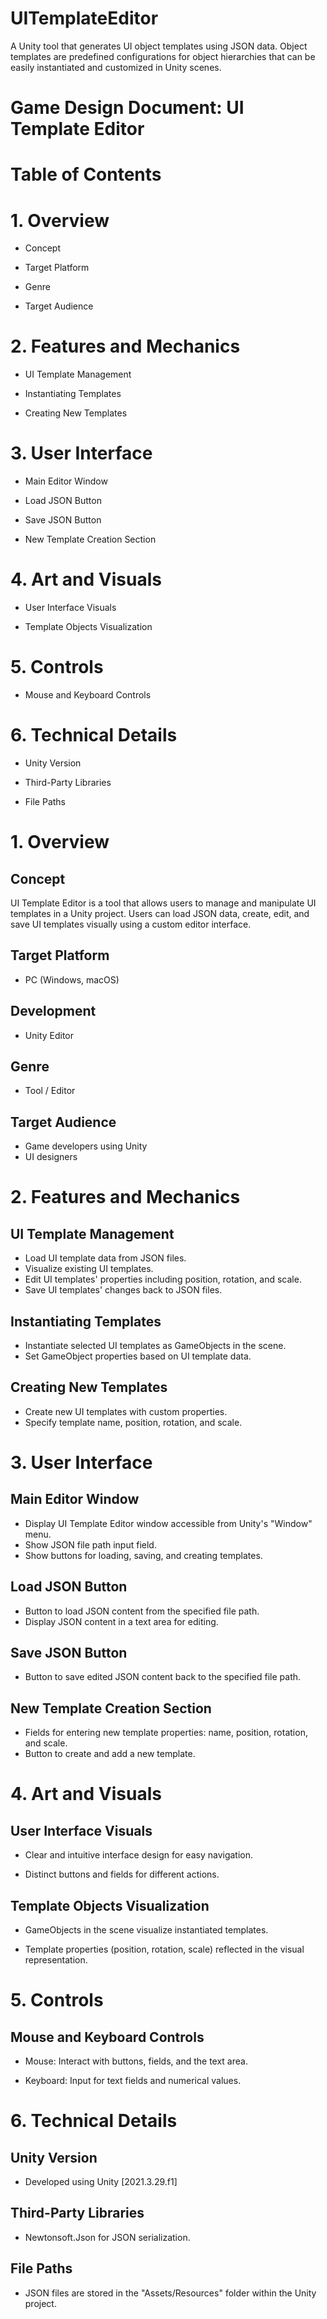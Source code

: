 # UITemplateEditor
A Unity tool that generates UI object templates using JSON data. Object templates are predefined configurations for object hierarchies that can be easily instantiated and customized in Unity scenes.

# Game Design Document: UI Template Editor 

 

# Table of Contents 

 

# 1. Overview 

* Concept 

* Target Platform 

* Genre 

* Target Audience 

 

# 2. Features and Mechanics 

* UI Template Management 

* Instantiating Templates 

* Creating New Templates 

 

# 3. User Interface 

* Main Editor Window 

* Load JSON Button 

* Save JSON Button 

* New Template Creation Section 

 

# 4. Art and Visuals 

* User Interface Visuals 

* Template Objects Visualization 

 

# 5. Controls 

* Mouse and Keyboard Controls

 

# 6. Technical Details 

* Unity Version 

* Third-Party Libraries 

* File Paths 

 

 

 

 

# 1. Overview 

 

## Concept  
UI Template Editor is a tool that allows users to manage and manipulate UI templates in a Unity project. Users can load JSON data, create, edit, and save UI templates visually using a custom editor interface. 

## Target Platform 
* PC (Windows, macOS) 

## Development 
* Unity Editor 

## Genre 
* Tool / Editor 

## Target Audience 
* Game developers using Unity 
* UI designers 

 

 

# 2. Features and Mechanics 

 

## UI Template Management 
* Load UI template data from JSON files. 
* Visualize existing UI templates. 
* Edit UI templates' properties including position, rotation, and scale. 
* Save UI templates' changes back to JSON files. 

 

## Instantiating Templates 
* Instantiate selected UI templates as GameObjects in the scene. 
* Set GameObject properties based on UI template data. 

 

## Creating New Templates 
* Create new UI templates with custom properties. 
* Specify template name, position, rotation, and scale. 

 

 

# 3. User Interface 

 

## Main Editor Window 
* Display UI Template Editor window accessible from Unity's "Window" menu. 
* Show JSON file path input field. 
* Show buttons for loading, saving, and creating templates. 

 
## Load JSON Button 
* Button to load JSON content from the specified file path. 
* Display JSON content in a text area for editing. 

 
## Save JSON Button 
* Button to save edited JSON content back to the specified file path. 

 

## New Template Creation Section 
* Fields for entering new template properties: name, position, rotation, and scale. 
* Button to create and add a new template. 

 
 


# 4. Art and Visuals 

 

## User Interface Visuals 

* Clear and intuitive interface design for easy navigation. 

* Distinct buttons and fields for different actions. 

 

## Template Objects Visualization 

* GameObjects in the scene visualize instantiated templates. 

* Template properties (position, rotation, scale) reflected in the visual representation. 

 

 

# 5. Controls 

 

## Mouse and Keyboard Controls 

* Mouse: Interact with buttons, fields, and the text area. 

* Keyboard: Input for text fields and numerical values. 

 
 

# 6. Technical Details 

 

## Unity Version 

* Developed using Unity [2021.3.29.f1] 

 

## Third-Party Libraries 

* Newtonsoft.Json for JSON serialization. 

 

## File Paths 

* JSON files are stored in the "Assets/Resources" folder within the Unity project. 

 

